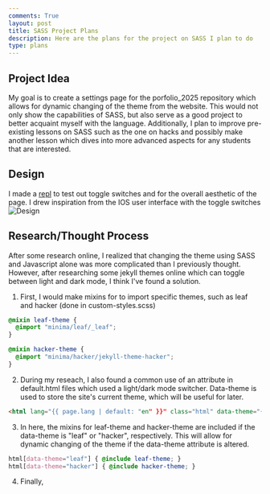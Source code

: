 ```yaml
---
comments: True
layout: post
title: SASS Project Plans
description: Here are the plans for the project on SASS I plan to do
type: plans
---
```


## Project Idea
My goal is to create a settings page for the porfolio_2025 repository which allows for dynamic changing of the theme from the website. This would not only show the capabilities of SASS, but also serve as a good project to better acquaint myself with the language. Additionally, I plan to improve pre-existing lessons on SASS such as the one on hacks and possibly make another lesson which dives into more advanced aspects for any students that are interested.

## Design
I made a [repl](https://replit.com/@TrevorHuang1/toggle-switches?v=1) to test out toggle switches and for the overall aesthetic of the page. I drew inspiration from the IOS user interface with the toggle switches
![Design](https://github.com/user-attachments/assets/39da281b-0807-494e-80ca-c1fc541fa8c4)

## Research/Thought Process
After some research online, I realized that changing the theme using SASS and Javascript alone was more complicated than I previously thought. However, after researching some jekyll themes online which can toggle between light and dark mode, I think I've found a solution.

1. First, I would make mixins for to import specific themes, such as leaf and hacker (done in custom-styles.scss)

```scss
@mixin leaf-theme {
  @import "minima/leaf/_leaf";
}

@mixin hacker-theme {
  @import "minima/hacker/jekyll-theme-hacker";
}
```
2. During my reseach, I also found a common use of an attribute in default.html files which used a light/dark mode switcher. Data-theme is used to store the site's current theme, which will be useful for later. 

```html
<html lang="{{ page.lang | default: "en" }}" class="html" data-theme="{{ site.theme_config.appearance | default: "auto" }}">
```
3. In here, the mixins for leaf-theme and hacker-theme are included if the data-theme is "leaf" or "hacker", respectively. This will allow for dynamic changing of the theme if the data-theme attribute is altered.
```scss
html[data-theme="leaf"] { @include leaf-theme; }
html[data-theme="hacker"] { @include hacker-theme; }
```
4. Finally, 